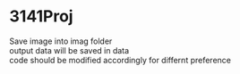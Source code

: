 # 3141Proj
Save image into imag folder <br>
output data will be saved in data  <br>
code should be modified accordingly for differnt preference

